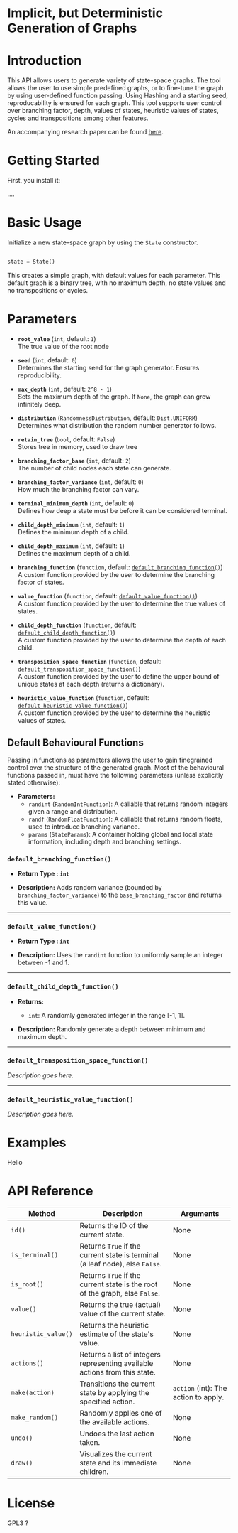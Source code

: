 # Implicit, but Deterministic Generation of Graphs

  

# Introduction

  

This API allows users to generate variety of state-space graphs. The tool allows the user to use simple predefined graphs, or to fine-tune the graph by using user-defined function passing. Using Hashing and a starting seed, reproducability is ensured for each graph. This tool supports user control over branching factor, depth, values of states, heuristic values of states, cycles and transpositions among other features.

  

An accompanying research paper can be found [here](www.example.org).

  

# Getting Started

First, you install it:

....

  

# Basic Usage

Initialize a new state-space graph by using the `State` constructor.

```python

state = State()

  ```

This creates a simple graph, with default values for each parameter. This default graph is a binary tree, with no maximum depth, no state values and no transpositions or cycles.


# Parameters
- **`root_value`** (`int`, default: `1`)  
  The true value of the root node
  
- **`seed`** (`int`, default: `0`)  
  Determines the starting seed for the graph generator. Ensures reproducibility.

- **`max_depth`** (`int`, default: `2^8 - 1`)  
  Sets the maximum depth of the graph. If `None`, the graph can grow infinitely deep.

- **`distribution`** (`RandomnessDistribution`, default: `Dist.UNIFORM`)  
Determines what distribution the random number generator follows.

- **`retain_tree`** (`bool`, default: `False`)  
Stores tree in memory, used to draw tree

- **`branching_factor_base`** (`int`, default: `2`)  
  The number of child nodes each state can generate.

- **`branching_factor_variance`** (`int`, default: `0`)  
  How much the branching factor can vary.

- **`terminal_minimum_depth`** (`int`, default: `0`)  
Defines how deep a state must be before it can be considered terminal.

- **`child_depth_minimum`** (`int`, default: `1`)  
Defines the minimum depth of a child.

- **`child_depth_maximum`** (`int`, default: `1`)  
Defines the maximum depth of a child.


- **`branching_function`** (`function`, default: [`default_branching_function()`](#default_branching_function))  
  A custom function provided by the user to determine the branching factor of states.

- **`value_function`** (`function`, default: [`default_value_function()`](#default_value_function))  
  A custom function provided by the user to determine the true values of states.

- **`child_depth_function`** (`function`, default: [`default_child_depth_function()`](#default_child_depth_function))  
  A custom function provided by the user to determine the depth of each child.

- **`transposition_space_function`** (`function`, default: [`default_transposition_space_function()`](#default_transposition_space_function))  
  A custom function provided by the user to define the upper bound of unique states at each depth (returns a dictionary).

- **`heuristic_value_function`** (`function`, default: [`default_heuristic_value_function()`](#default_heuristic_value_function))  
  A custom function provided by the user to determine the heuristic values of states.


## Default Behavioural Functions
Passing in functions as parameters allows the user to gain finegrained control over the structure of the generated graph. Most of the behavioural  functions passed in, must have the following parameters (unless explicitly stated otherwise): 

- **Parameters:**
  - `randint` (`RandomIntFunction`): A callable that returns random integers given a range and distribution.
  - `randf` (`RandomFloatFunction`): A callable that returns random floats, used to introduce branching variance.
  - `params` (`StateParams`): A container holding global and local state information, including depth and branching settings.


### `default_branching_function()`

- **Return Type :  `int`**

- **Description:**
  Adds random variance (bounded by `branching_factor_variance`) to the `base_branching_factor` and returns this value. 

---


### `default_value_function()`

- **Return Type :  `int`**

- **Description:**
  Uses the `randint` function to uniformly sample an integer between -1 and 1. 

---

### `default_child_depth_function()`
- **Returns:**
  - `int`: A randomly generated integer in the range [-1, 1].

- **Description:**
  Randomly generate a depth between minimum and maximum depth.

---

### `default_transposition_space_function()`
*Description goes here.*

---

### `default_heuristic_value_function()`
*Description goes here.*
 

# Examples

  Hello
  

# API Reference



| Method            | Description                                                                 | Arguments                                           |
|-------------------|-----------------------------------------------------------------------------|-----------------------------------------------------|
| `id()`            | Returns the ID of the current state.                                        | None                                                |
| `is_terminal()`   | Returns `True` if the current state is terminal (a leaf node), else `False`. | None                                                |
| `is_root()`       | Returns `True` if the current state is the root of the graph, else `False`. | None                                                |
| `value()`         | Returns the true (actual) value of the current state.                        | None                                                |
| `heuristic_value()` | Returns the heuristic estimate of the state's value.                      | None                                                |
| `actions()`       | Returns a list of integers representing available actions from this state.  | None                                                |
| `make(action)`    | Transitions the current state by applying the specified action.              | `action` (int): The action to apply.               |
| `make_random()`   | Randomly applies one of the available actions.                              | None                                                |
| `undo()`          | Undoes the last action taken.                                                | None                                                |
| `draw()`          | Visualizes the current state and its immediate children. |None 
  


  
  

# License

  

GPL3 ?